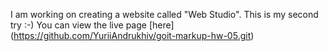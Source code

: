I am working on creating a website called "Web Studio".
This is my second try :-)
You can view the live page [here] (https://github.com/YuriiAndrukhiv/goit-markup-hw-05.git)
